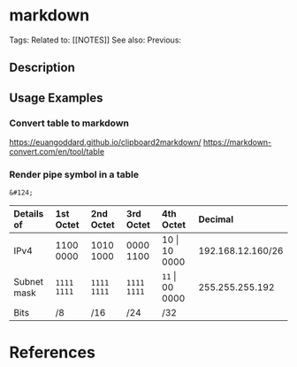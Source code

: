 # markdown

Tags: 
Related to: [[NOTES]]
See also: 
Previous: 

## Description

## Usage Examples

### Convert table to markdown

https://euangoddard.github.io/clipboard2markdown/
https://markdown-convert.com/en/tool/table

### Render pipe symbol in a table

	&#124;

|Details of|1st Octet|2nd Octet|3rd Octet|4th Octet|Decimal|
|:----|:----|:----|:----|:----|:----|
|IPv4|1100 0000|1010 1000|0000 1100|10 &#124; 10 0000|192.168.12.160/26|
|Subnet mask|`1111 1111`|`1111 1111`|`1111 1111`|`11` &#124; 00 0000|255.255.255.192|
|Bits|/8|/16|/24|/32| |

# References